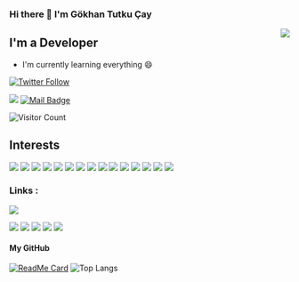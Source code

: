### Hi there 👋 I'm Gökhan Tutku Çay
<img align='right' src="https://github-readme-stats.vercel.app/api?username=gkhanC&show_icons=true&theme=chartreuse-dark">

## I'm a Developer 
- I'm currently learning everything 😄


[![Twitter Follow](https://img.shields.io/twitter/follow/gkhn_dev?style=social)](https://twitter.com/gkhn_dev)

[![](https://img.shields.io/badge/linkedin-%230077B5.svg?&style=for-the-badge&logo=linkedin&logoColor=white)](https://www.linkedin.com/in/gkhantutkucay/)
[![Mail Badge](https://img.shields.io/badge/caygkhan@gmail.com-c14438?style=for-the-badge&logo=Gmail&logoColor=white&link=mailto:caygkhan@gmail.com)](mailto:caygkhan@gmail.com)

![Visitor Count](https://profile-counter.glitch.me/gkhanC/count.svg)

## Interests
[![](https://img.shields.io/badge/C-DimGrey?style=for-the-badge&logo=C)]()
[![](https://img.shields.io/badge/csharp-DimGrey?style=for-the-badge&logo=C#)]()
[![](https://img.shields.io/badge/java-DimGrey?style=for-the-badge&logo=java)]()
[![](https://img.shields.io/badge/JavaScript-DimGrey?style=for-the-badge&logo=JavaScript)]()
[![](https://img.shields.io/badge/python-DimGrey?style=for-the-badge&logo=python)]()
[![](https://img.shields.io/badge/DotNet-DimGrey?style=for-the-badge&logo=.Net)]()
[![](https://img.shields.io/badge/SpringFramework-DimGrey?style=for-the-badge&logo=spring)]()
[![](https://img.shields.io/badge/pandas-DimGrey?style=for-the-badge&logo=pandas)]()
[![](https://img.shields.io/badge/Django-DimGrey?style=for-the-badge&logo=Django)]()
[![](https://img.shields.io/badge/react-DimGrey?style=for-the-badge&logo=react)]()
[![](https://img.shields.io/badge/node.js-DimGrey?style=for-the-badge&logo=node.js)]()
[![](https://img.shields.io/badge/Unity3D-DimGrey?style=for-the-badge&logo=unity)]()
[![](https://img.shields.io/badge/AndroidStudio-DimGrey?style=for-the-badge&logo=android)]()
[![](https://img.shields.io/badge/Linux-DimGrey?style=for-the-badge&logo=linux)]()
[![](https://img.shields.io/badge/Ubuntu-DimGrey?style=for-the-badge&logo=ubuntu)]()

### Links :

[![](https://img.shields.io/badge/CV-Gökhan%20Çay-gold)](https://github.com/gkhanC/gkhanC/blob/master/Gokhan-Cay-CV.pdf)

[![](https://img.shields.io/badge/C-Programlama%20Örnekleri-DodgerBlue)](https://github.com/gkhanC/Sample-Projects/tree/master/C)
[![](https://img.shields.io/badge/C++-Programlama%20Örnekleri-DodgerBlue)](https://github.com/gkhanC/Sample-Projects/tree/master/Cpp)
[![](https://img.shields.io/badge/CSharp-Programlama%20Örnekleri-DodgerBlue)](https://github.com/gkhanC/Sample-Projects/tree/master/C%23)
[![](https://img.shields.io/badge/Java-Programlama%20Örnekleri-DodgerBlue)](https://github.com/gkhanC/Sample-Projects/tree/master/Java)
[![](https://img.shields.io/badge/Game-Projects-DodgerBlue)](https://github.com/gkhanC/GameProjects)

#### My GitHub

[![ReadMe Card](https://github-readme-stats.vercel.app/api/pin/?username=anuraghazra&repo=github-readme-stats)](https://github.com/anuraghazra/github-readme-stats)
![Top Langs](https://github-readme-stats.vercel.app/api/top-langs/?username=gkhanC&hide=TeX&layout=compact)


<!--
**gkhanC/gkhanC** is a ✨ _special_ ✨ repository because its `README.md` (this file) appears on your GitHub profile.

Here are some ideas to get you started:

- 🔭 I’m currently working on ...
- 🌱 I’m currently learning ...
- 👯 I’m looking to collaborate on ...
- 🤔 I’m looking for help with ...
- 💬 Ask me about ...
- 📫 How to reach me: ...
- 😄 Pronouns: ...
- ⚡ Fun fact: ...
-->

